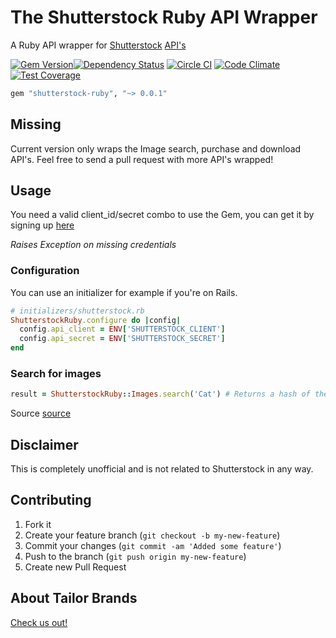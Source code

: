 The Shutterstock Ruby API Wrapper
===================

A Ruby API wrapper for [Shutterstock](http://www.shutterstock.com/) [API's](http://developers.shutterstock.com)

[![Gem Version](https://badge.fury.io/rb/shutterstock-ruby.svg)](http://badge.fury.io/rb/shutterstock-ruby)[![Dependency Status](https://gemnasium.com/TailorBrands/shutterstock-ruby.svg)](https://gemnasium.com/TailorBrands/shutterstock-ruby)
[![Circle CI](https://circleci.com/gh/TailorBrands/shutterstock-ruby/tree/master.svg?style=svg)](https://circleci.com/gh/TailorBrands/shutterstock-ruby/tree/master)  [![Code Climate](https://codeclimate.com/github/TailorBrands/shutterstock-ruby/badges/gpa.svg)](https://codeclimate.com/github/TailorBrands/shutterstock-ruby)  [![Test Coverage](https://codeclimate.com/github/TailorBrands/shutterstock-ruby/badges/coverage.svg)](https://codeclimate.com/github/TailorBrands/shutterstock-ruby)

```rb
gem "shutterstock-ruby", "~> 0.0.1"
```

## Missing

Current version only wraps the Image search, purchase and download API's. Feel free to send a pull request with more API's wrapped!

## Usage

You need a valid client_id/secret combo to use the Gem, you can get it by signing up [here](http://developers.shutterstock.com)

*Raises Exception on missing credentials*

### Configuration
You can use an initializer for example if you're on Rails.
```rb
# initializers/shutterstock.rb
ShutterstockRuby.configure do |config|
  config.api_client = ENV['SHUTTERSTOCK_CLIENT']
  config.api_secret = ENV['SHUTTERSTOCK_SECRET']
end
```

### Search for images

```rb
result = ShutterstockRuby::Images.search('Cat') # Returns a hash of the parsed JSON result.
```
Source [source](https://developers.shutterstock.com/api/v2/image/search)

## Disclaimer

This is completely unofficial and is not related to Shutterstock in any way.

## Contributing

1. Fork it
2. Create your feature branch (`git checkout -b my-new-feature`)
3. Commit your changes (`git commit -am 'Added some feature'`)
4. Push to the branch (`git push origin my-new-feature`)
5. Create new Pull Request

## About Tailor Brands
[Check us out!](https://www.tailorbrands.com)
